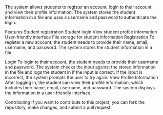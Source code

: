 The system allows students to register an account, login to their account and view their profile information. The system stores the student information in a file and uses a username and password to authenticate the login.

Features
Student registration
Student login
View student profile information
User-friendly interface
File storage for student information
Registration
To register a new account, the student needs to provide their name, email, username, and password. The system stores the student information in a file.

Login
To login to their account, the student needs to provide their username and password. The system checks the input against the stored information in the file and logs the student in if the input is correct. If the input is incorrect, the system prompts the user to try again.
View Profile Information
After logging in, the student can view their profile information, which includes their name, email, username, and password. The system displays the information in a user-friendly interface.

Contributing
If you want to contribute to this project, you can fork the repository, make changes, and submit a pull request.
